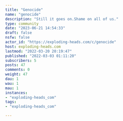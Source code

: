 ```yaml
---
title: "Genocide" 
name: "genocide"
description: "Still it goes on.Shame on all of us."
type: community
date: "2023-06-21 14:54:33"
draft: false
nsfw: false
actor_id: "https://exploding-heads.com/c/genocide"
host: exploding-heads.com
lastmod: "2022-03-20 20:19:47"
published: "2022-03-03 01:11:20"
subscribers: 5
posts: 47
comments: 0
weight: 47
dau: 1
wau: 1
mau: 1
instances:
- "exploding-heads_com"
tags: 
- "exploding-heads_com"

---
```

